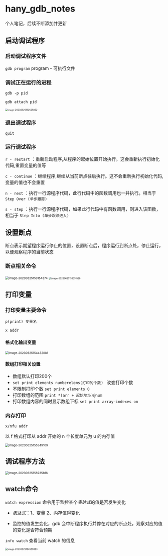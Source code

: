 # hany_gdb_notes

个人笔记，后续不断添加并更新



## 启动调试程序

### 启动调试程序文件

`gdb program`  program - 可执行文件

### 调试正在运行的进程

`gdb -p pid`

`gdb attach pid` 

<img src=".\README.assets\image-20230625152525892.png" alt="image-20230625152525892" style="zoom: 50%;" />

### 退出调试程序

`quit` 

### 运行调试程序

`r - restart`  ：重新启动程序,从程序的起始位置开始执行。这会重新执行初始化代码,重置变量的值等

`c - continue` ：继续程序,继续从当前断点往后执行。这不会重新执行初始化代码,变量的值也不会重置

`n - next` ：执行一行源程序代码，此行代码中的函数调用也一并执行。相当于 `Step Over (单步跟踪)` 

`s - step` ：执行一行源程序代码，如果此行代码中有函数调用，则进入该函数，相当于 `Step Into (单步跟踪进入)` 

## 设置断点

断点表示期望程序运行停止的位置，设置断点后，程序运行到断点处，停止运行，以便观察程序的当前状态

### 断点相关命令

<img src=".\README.assets\image-20230625153154874.png" alt="image-20230625153154874" style="zoom:67%;" />

<img src=".\README.assets\image-20230625153351556.png" alt="image-20230625153351556" style="zoom: 50%;" />

## 打印变量

### 打印变量主要命令

`p(print) 变量名` 

`x addr` 

#### 格式化输出变量

<img src=".\README.assets\image-20230625154432081.png" alt="image-20230625154432081" style="zoom:67%;" />

#### 数组打印相关设置

- 数组默认打印200个
- `set print elements numberelems(打印的个数) ` 改变打印个数
- 不限制打印个数 `set print elements 0`
- 打印数组的范围 `print *(arr + 起始地址)@num` 
- 打印数组内容的同时显示数组下标 `set print array-indexes on` 

### 内存打印

`x/nfu addr` 

以 f 格式打印从 addr 开始的 n 个长度单元为 u 的内存值

<img src=".\README.assets\image-20230625155349109.png" alt="image-20230625155349109" style="zoom:67%;" />

## 调试程序方法

<img src=".\README.assets\image-20230625155935816.png" alt="image-20230625155935816" style="zoom:67%;" />

## watch命令

`watch expression`  命令用于监控某个*表达式*的值是否发生变化

- *表达式*：1、变量  2、内存值得变化

- 监控的值发生变化，gdb 会中断程序执行并停在对应的断点处，观察对应的值的变化是否符合预期

`info watch` 查看当前 watch 的信息

<img src=".\README.assets\image-20230625164559883.png" alt="image-20230625164559883" style="zoom: 50%;" />
